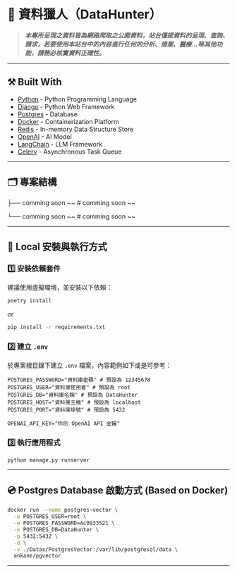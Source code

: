 # 🎯 資料獵人（DataHunter）

> **_本專所呈現之資料皆為網路爬取之公開資料，站台僅提資料的呈現、查詢、請求，若要使用本站台中的內容進行任何的分析、商業、醫療...等其他功能，請務必核實資料正確性。_**


---

## ⚒️ Built With

- [Python](https://www.python.org/) - Python Programming Language
- [Django](https://www.djangoproject.com/) - Python Web Framework
- [Postgres](https://www.postgresql.org/) - Database
- [Docker](https://www.docker.com/) - Containerization Platform
- [Redis](https://redis.io/) - In-memory Data Structure Store
- [OpenAI](https://openai.com/) - AI Model
- [LangChain](https://www.langchain.com/) - LLM Framework
- [Celery](https://docs.celeryproject.org/en/stable/) - Asynchronous Task Queue

---

## 🗂️ 專案結構

├── comming soon ~~           # comming soon ~~

└── comming soon ~~    # comming soon ~~

---

## 🚀 Local 安裝與執行方式

### 1️⃣ 安裝依賴套件

建議使用虛擬環境，並安裝以下依賴：

```bash
poetry install
```

or

```bash
pip install -r requirements.txt
```

### 2️⃣ 建立 `.env`

於專案根目錄下建立 `.env` 檔案，內容範例如下或是可參考：

```dotenv
POSTGRES_PASSWORD="資料庫密碼" # 預設為 12345678
POSTGRES_USER="資料庫使用者" # 預設為 root
POSTGRES_DB="資料庫名稱" # 預設為 DataHunter
POSTGRES_HOST="資料庫主機" # 預設為 localhost
POSTGRES_PORT="資料庫埠號" # 預設為 5432

OPENAI_API_KEY="你的 OpenAI API 金鑰"
```

### 3️⃣ 執行應用程式

```bash
python manage.py runserver
```

---

## 💿 Postgres Database 啟動方式 (Based on Docker)

```bash
docker run --name postgres-vector \
  -e POSTGRES_USER=root \
  -e POSTGRES_PASSWORD=Ac0933521 \
  -e POSTGRES_DB=DataHunter \
  -p 5432:5432 \
  -d \
  -v ./Datas/PostgresVector:/var/lib/postgresql/data \
  ankane/pgvector
```
---
